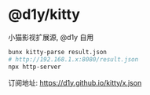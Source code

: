 # @d1y/kitty

小猫影视扩展源, @d1y 自用

```bash
bunx kitty-parse result.json
# http://192.168.1.x:8080/result.json
npx http-server
```

订阅地址: https://d1y.github.io/kitty/x.json